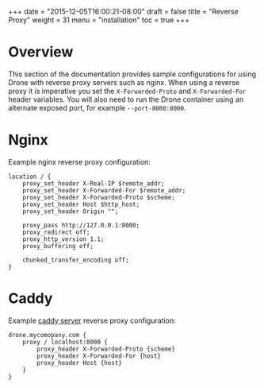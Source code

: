 +++
date = "2015-12-05T16:00:21-08:00"
draft = false
title = "Reverse Proxy"
weight = 31
menu = "installation"
toc = true
+++

# Overview

This section of the documentation provides sample configurations for using Drone with reverse proxy servers such as nginx. When using a reverse proxy it is imperative you set the `X-Forwarded-Proto` and `X-Forwarded-For` header variables. You will also need to run the Drone container using an alternate exposed port, for example `--port-8000:8000`.

# Nginx

Example nginx reverse proxy configuration:

```
location / {
    proxy_set_header X-Real-IP $remote_addr;
    proxy_set_header X-Forwarded-For $remote_addr;
    proxy_set_header X-Forwarded-Proto $scheme;
    proxy_set_header Host $http_host;
    proxy_set_header Origin "";

    proxy_pass http://127.0.0.1:8000;
    proxy_redirect off;
    proxy_http_version 1.1;
    proxy_buffering off;

    chunked_transfer_encoding off;
}
```

# Caddy

Example [caddy server](https://caddyserver.com/) reverse proxy configuration:

```
drone.mycomopany.com {
    proxy / localhost:8000 {
        proxy_header X-Forwarded-Proto {scheme}
        proxy_header X-Forwarded-For {host}
        proxy_header Host {host}
    }
}
```
